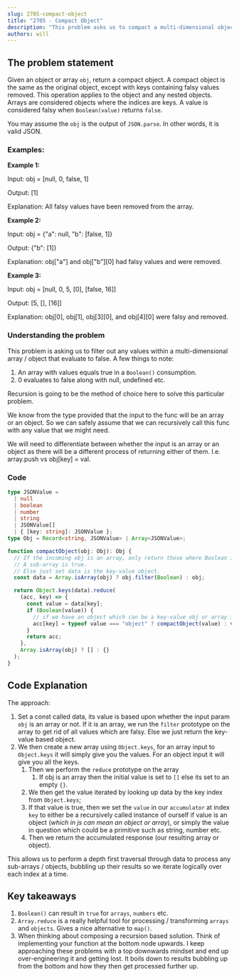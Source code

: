 ```yaml
---
slug: 2705-compact-object
title: "2705 - Compact Object"
description: "This problem asks us to compact a multi-dimensional object down to only the values that are truthy."
authors: will
---
```


## The problem statement

Given an object or array `obj`, return a compact object. A compact object is the same as the original object, except with keys containing falsy values removed. This operation applies to the object and any nested objects. Arrays are considered objects where the indices are keys. A value is considered falsy when `Boolean(value)` returns `false`.

You may assume the `obj` is the output of `JSON.parse`. In other words, it is valid JSON.

### Examples:

**Example 1:**

Input: obj = [null, 0, false, 1]

Output: [1]

Explanation: All falsy values have been removed from the array.

**Example 2:**

Input: obj = {"a": null, "b": [false, 1]}

Output: {"b": [1]}

Explanation: obj["a"] and obj["b"][0] had falsy values and were removed.

**Example 3:**

Input: obj = [null, 0, 5, [0], [false, 16]]

Output: [5, [], [16]]

Explanation: obj[0], obj[1], obj[3][0], and obj[4][0] were falsy and removed.

### Understanding the problem

This problem is asking us to filter out any values within a multi-dimensional array / object that evaluate to false. A few things to note:

1. An array with values equals true in a `Boolean()` consumption.
2. 0 evaluates to false along with null, undefined etc.

Recursion is going to be the method of choice here to solve this particular problem.

We know from the type provided that the input to the func will be an array or an object. So we can safely assume that we can recursively call this func with any value that we might need.

We will need to differentiate between whether the input is an array or an object as there will be a different process of returning either of them. I.e. array.push vs obj[key] = val.

### Code

```ts
type JSONValue =
  | null
  | boolean
  | number
  | string
  | JSONValue[]
  | { [key: string]: JSONValue };
type Obj = Record<string, JSONValue> | Array<JSONValue>;

function compactObject(obj: Obj): Obj {
  // If the incoming obj is an array, only return those where Boolean is true
  // A sub-array is true.
  // Else just set data is the key-value object.
  const data = Array.isArray(obj) ? obj.filter(Boolean) : obj;

  return Object.keys(data).reduce(
    (acc, key) => {
      const value = data[key];
      if (Boolean(value)) {
        // if we have an object which can be a key-value obj or array in js, then recursively call ourselves. Else just set the value for the position.
        acc[key] = typeof value === "object" ? compactObject(value) : value;
      }
      return acc;
    },
    Array.isArray(obj) ? [] : {}
  );
}
```

## Code Explanation

The approach:

1. Set a const called data, its value is based upon whether the input param `obj` is an array or not. If it is an array, we run the `filter` prototype on the array to get rid of all values which are falsy. Else we just return the key-value based object.
2. We then create a new array using `Object.keys`, for an array input to `Object.keys` it will simply give you the values. For an object input it will give you all the keys.
   1. Then we perform the `reduce` prototype on the array
      1. If obj is an array then the initial value is set to `[]` else its set to an empty `{}`.
   2. We then get the value iterated by looking up data by the key index from `Object.keys`;
   3. If that value is true, then we set the `value` in our `accumulator` at index `key` to either be a recursively called instance of ourself if value is an object (_which in js can mean an object or array_), or simply the value in question which could be a primitive such as string, number etc.
   4. Then we return the accumulated response (our resulting array or object).

This allows us to perform a depth first traversal through data to process any sub-arrays / objects, bubbling up their results so we iterate logically over each index at a time.

## Key takeaways

1. `Boolean()` can result in `true` for `arrays`, `numbers` etc.
2. `Array.reduce` is a really helpful tool for processing / transforming `arrays` and `objects`. Gives a nice alternative to `map()`.
3. When thinking about composing a recursion based solution. Think of implementing your function at the bottom node upwards. I keep approaching these problems with a top downwards mindset and end up over-engineering it and getting lost. It boils down to results bubbling up from the bottom and how they then get processed further up.
